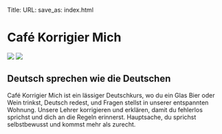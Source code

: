 Title:
URL:
save_as: index.html

<div class="fontsize_xl center_text">
  <h1>Café Korrigier Mich</h1>
  <img src="/images/cafe_left.png" />
  <img src="/images/cafe_right.png" />
  <h2>Deutsch sprechen wie die Deutschen</h2>
  Café Korrigier Mich ist ein lässiger Deutschkurs, wo du ein Glas Bier 
  oder Wein trinkst, Deutsch redest, und Fragen stellst in unserer entspannten 
  Wohnung. Unsere Lehrer korrigieren und erklären, damit du fehlerlos sprichst und dich an die Regeln erinnerst. 
  Hauptsache, du sprichst selbstbewusst und kommst mehr als zurecht.
</div>

